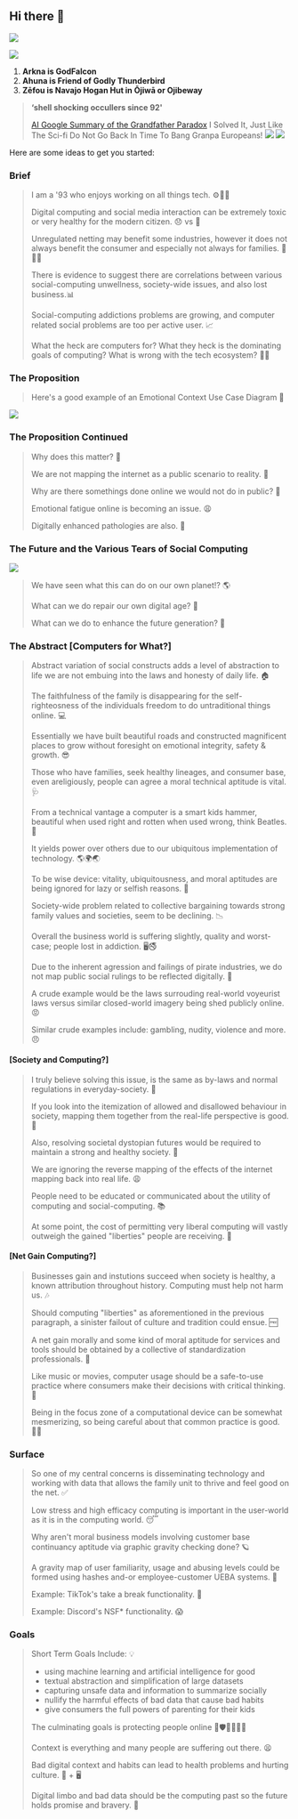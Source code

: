 ## Hi there 👋

![](/diagrams/keep.png)

![](/AI_Generated_Image_2025-09-05.png.jpg)

1. **Arkna is GodFalcon**
1. **Ahuna is Friend of Godly Thunderbird**
1. **Zēfou is Navajo Hogan Hut in Ōjiwā or Ojibeway**
> 
> **‘shell shocking occullers since 92'**
> 
> [AI Google Summary of the Grandfather Paradox](https://share.google/aimode/lSicnSiE4AZbgQGrD)
> I Solved It, Just Like The Sci-fi Do Not Go Back In Time To Bang Granpa Europeans!
>  ![](/diagrams/tweet-1967563702397526163.png)
> ![](/diagrams/tweet-1967564654328373507.png) 

Here are some ideas to get you started:

### Brief

> I am a '93 who enjoys working on all things tech. ⚙️👨‍💻
>
> Digital computing and social media interaction can be
> extremely toxic or very healthy for the modern citizen. 😞 vs 🙂 
>
> Unregulated netting may benefit some industries, however it does not
> always benefit the consumer and especially not always for families. 🙈🙉🙊
>
> There is evidence to suggest there are correlations between various 
> social-computing unwellness, society-wide issues, 
> and also lost business.📊
> 
> Social-computing addictions problems are growing, and computer related social
> problems are too per active user. 📈
>
> What the heck are computers for?
> What they heck is the dominating goals of computing?
> What is wrong with the tech ecosystem? 🤦‍♂️
>
>

### The Proposition

> Here's a good example of an Emotional Context Use Case Diagram 📝
>

![](/diagrams/Emotional-Context-Use-Case-Diagram.jpg)

### The Proposition Continued

> Why does this matter? 🤔
>
> We are not mapping the internet as a public scenario to reality. 🥴
>
> Why are there somethings done online we would not do in public? 🙈
>
> Emotional fatigue online is becoming an issue.  😩
>
> Digitally enhanced pathologies are also. 🤪
>

### The Future and the Various Tears of Social Computing

![](/diagrams/Application-Tiers.jpg)

> We have seen what this can do on our own planet!? 🌎
>
> What can we do repair our own digital age? 🤨
> 
> What can we do to enhance the future generation? 🔮
>

### The Abstract [Computers for What?]

> Abstract variation of social constructs adds a level of abstraction to life we are not embuing into the laws and honesty of daily life. 🏠
>
> The faithfulness of the family is disappearing for the self-righteosness of the individuals freedom to do untraditional things online. 💻
>
> Essentially we have built beautiful roads and constructed magnificent places to grow without foresight on emotional integrity, safety & growth. 😎
>
> Those who have families, seek healthy lineages, and consumer base, even areligiously, people can agree a moral technical aptitude is vital. 🩺
>
> From a technical vantage a computer is a smart kids hammer, beautiful when used right and rotten when used wrong, think Beatles. 🧠
>
> It yields power over others due to our ubiquitous implementation of technology. 🌎🌍🌏
>
> To be wise device: vitality, ubiquitousness, and moral aptitudes are being ignored for lazy or selfish reasons. 👀
>
> Society-wide problem related to collective bargaining towards strong family values and societies, seem to be declining. 📉
>
> Overall the business world is suffering slightly, quality and worst-case; people lost in addiction. 🖥️🚭
>
> Due to the inherent agression and failings of pirate industries, we do not map public social rulings to be reflected digitally. 📢
>
> A crude example would be the laws surrouding real-world voyeurist laws versus similar closed-world imagery being shed publicly online. 😡
>
> Similar crude examples include: gambling, nudity, violence and more. 😠

#### [Society and Computing?]

> I truly believe solving this issue, is the same as by-laws and normal regulations in everyday-society. 👏
>
> If you look into the itemization of allowed and disallowed behaviour in society, mapping them together from the real-life perspective is good. 🤞
>
> Also, resolving societal dystopian futures would be required to maintain a strong and healthy society. 🌳
>
> We are ignoring the reverse mapping of the effects of the internet mapping back into real life. 😩
>
> People need to be educated or communicated about the utility of computing and social-computing. 📚
>
> At some point, the cost of permitting very liberal computing will vastly outweigh the gained "liberties" people are receiving. 🤥

#### [Net Gain Computing?]

> Businesses gain and instutions succeed when society is healthy, a known attribution throughout history. Computing must help not harm us. 🎶
>
> Should computing "liberties" as aforementioned in the previous paragraph, a sinister failout of culture and tradition could ensue. 🆓
>
> A net gain morally and some kind of moral aptitude for services and tools should be obtained by a collective of standardization professionals. 🧳
>
> Like music or movies, computer usage should be a safe-to-use practice where consumers make their decisions with critical thinking. 🧐
>
> Being in the focus zone of a computational device can be somewhat mesmerizing, so being careful about that common practice is good. 👨‍💻

### Surface

> So one of my central concerns is disseminating technology and working with data that allows the family unit to thrive and feel good on the net. ✅
>
> Low stress and high efficacy computing is important in the user-world as it is in the computing world. 😴
>
> Why aren't moral business models involving customer base continuancy aptitude via graphic gravity checking done? 🪐
>
> A gravity map of user familiarity, usage and abusing levels could be formed using hashes and-or employee-customer UEBA systems. 🌝
>
> Example: TikTok's take a break functionality. 🧩
>
> Example: Discord's NSF* functionality. 😱

### Goals

> Short Term Goals Include: 💡
>   * using machine learning and artificial intelligence for good
>   * textual abstraction and simplification of large datasets
>   * capturing unsafe data and information to summarize socially
>   * nullify the harmful effects of bad data that cause bad habits
>   * give consumers the full powers of parenting for their kids
>
> The culminating goals is protecting people online 🤺🛡️👨👩👶👶
>
> Context is everything and many people are suffering out there. 😫
>
> Bad digital context and habits can lead to health problems and hurting culture. 💌 + 🖥️
>
> Digital limbo and bad data should be the computing past so the future holds promise and bravery. 🫡
>
